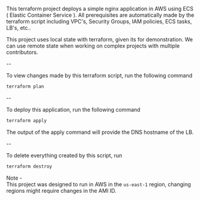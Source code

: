 This terraform project deploys a simple nginx application in AWS using ECS ( Elastic Container Service ). 
All prerequisites are automatically made by the terraform script including VPC's, Security Groups, IAM policies, ECS tasks, LB's, etc..  

This project uses local state with terraform, given its for demonstration. 
We can use remote state when working on complex projects with multiple contributors.  

-- 

To view changes made by this terraform script, run the following command

```bash
terraform plan
```
--

To deploy this application, run the following command

```bash
terraform apply
```
The output of the apply command will provide the DNS hostname of the LB.  
  
--

To delete everything created by this script, run 

```bash
terraform destroy
```

Note -  
This project was designed to run in AWS in the `us-east-1` region, changing regions might require changes in the AMI ID.
